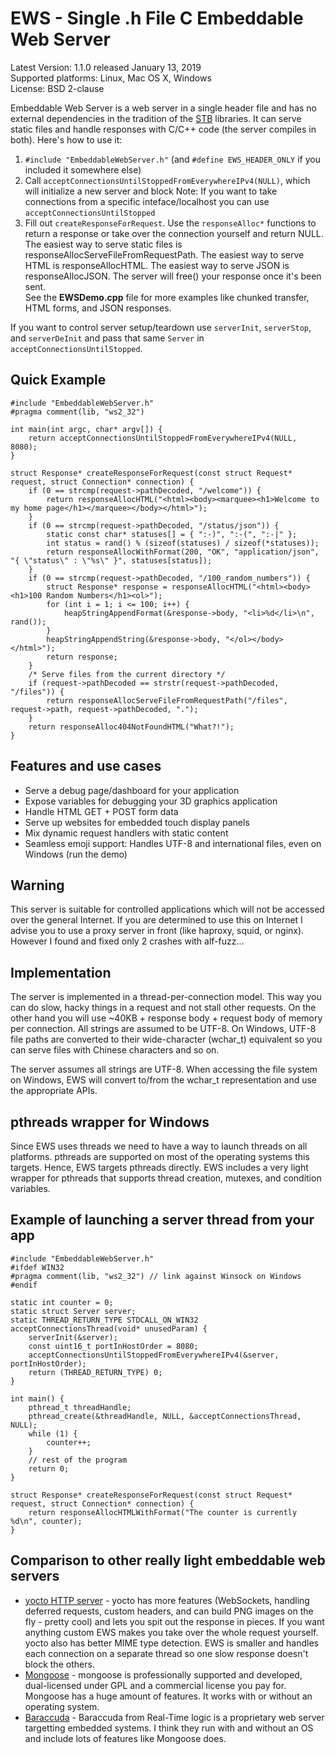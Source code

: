# EWS - Single .h File C Embeddable Web Server #
Latest Version: 1.1.0 released January 13, 2019<br>
Supported platforms: Linux, Mac OS X, Windows<br>
License: BSD 2-clause<br>

Embeddable Web Server is a web server in a single header file and has no external dependencies in the tradition of the [STB](https://github.com/nothings/stb) libraries. It can serve static files and handle responses with C/C++ code (the server compiles in both). Here's how to use it:<br>
1. `#include "EmbeddableWebServer.h"` (and `#define EWS_HEADER_ONLY` if you included it somewhere else)<br>
2. Call `acceptConnectionsUntilStoppedFromEverywhereIPv4(NULL)`, which will initialize a new server and block
Note: If you want to take connections from a specific inteface/localhost you can use `acceptConnectionsUntilStopped`<br>
3. Fill out `createResponseForRequest`. Use the `responseAlloc*` functions to return a response or take over the connection
yourself and return NULL. The easiest way to serve static files is responseAllocServeFileFromRequestPath. The easiest 
way to serve HTML is responseAllocHTML. The easiest way to serve JSON is responseAllocJSON. The server will free() your
response once it's been sent.
<br>See the <b>EWSDemo.cpp</b> file for more examples like chunked transfer, HTML forms, and JSON responses. 

If you want to control server setup/teardown use `serverInit`, `serverStop`, and `serverDeInit` and pass that same `Server` in `acceptConnectionsUntilStopped`.

## Quick Example ##
	#include "EmbeddableWebServer.h"
	#pragma comment(lib, "ws2_32")

	int main(int argc, char* argv[]) {
		return acceptConnectionsUntilStoppedFromEverywhereIPv4(NULL, 8080);
	}

	struct Response* createResponseForRequest(const struct Request* request, struct Connection* connection) {
		if (0 == strcmp(request->pathDecoded, "/welcome")) {
			return responseAllocHTML("<html><body><marquee><h1>Welcome to my home page</h1></marquee></body></html>");
		}
		if (0 == strcmp(request->pathDecoded, "/status/json")) {
			static const char* statuses[] = { ":-)", ":-(", ":-|" };
			int status = rand() % (sizeof(statuses) / sizeof(*statuses));
			return responseAllocWithFormat(200, "OK", "application/json", "{ \"status\" : \"%s\" }", statuses[status]);
		}
		if (0 == strcmp(request->pathDecoded, "/100_random_numbers")) {
			struct Response* response = responseAllocHTML("<html><body><h1>100 Random Numbers</h1><ol>");
			for (int i = 1; i <= 100; i++) {
				heapStringAppendFormat(&response->body, "<li>%d</li>\n", rand());
			}
			heapStringAppendString(&response->body, "</ol></body></html>");
			return response;
		}
		/* Serve files from the current directory */
		if (request->pathDecoded == strstr(request->pathDecoded, "/files")) {
			return responseAllocServeFileFromRequestPath("/files", request->path, request->pathDecoded, ".");
		}
		return responseAlloc404NotFoundHTML("What?!");
	}

## Features and use cases ##
 * Serve a debug page/dashboard for your application 
 * Expose variables for debugging your 3D graphics application
 * Handle HTML GET + POST form data
 * Serve up websites for embedded touch display panels
 * Mix dynamic request handlers with static content
 * Seamless emoji support: Handles UTF-8 and international files, even on Windows (run the demo)

## Warning ##
This server is suitable for controlled applications which will not be accessed over the general Internet. If you are determined to use this on Internet I advise you to use a proxy server in front (like haproxy, squid, or nginx). However I found and fixed only 2 crashes with alf-fuzz...

## Implementation ##
The server is implemented in a thread-per-connection model. This way you can do slow, hacky things in a request and not stall other requests. On the other hand you will use ~40KB + response body + request body of memory per connection. All strings are assumed to be UTF-8. On Windows, UTF-8 file paths are converted to their wide-character (wchar_t) equivalent so you can serve files with Chinese characters and so on.

The server assumes all strings are UTF-8. When accessing the file system on Windows, EWS will convert to/from the wchar_t representation and use the appropriate APIs.

## pthreads wrapper for Windows ##
Since EWS uses threads we need to have a way to launch threads on all platforms. pthreads are supported on most of the operating systems this targets. Hence, EWS targets pthreads directly. EWS includes a very light wrapper for pthreads that supports thread creation, mutexes, and condition variables.

## Example of launching a server thread from your app ##
    #include "EmbeddableWebServer.h"
    #ifdef WIN32
    #pragma comment(lib, "ws2_32") // link against Winsock on Windows
    #endif

    static int counter = 0;
    static struct Server server;
    static THREAD_RETURN_TYPE STDCALL_ON_WIN32 acceptConnectionsThread(void* unusedParam) {
        serverInit(&server);
        const uint16_t portInHostOrder = 8080;
        acceptConnectionsUntilStoppedFromEverywhereIPv4(&server, portInHostOrder);
        return (THREAD_RETURN_TYPE) 0;
    }

    int main() {
        pthread_t threadHandle;
        pthread_create(&threadHandle, NULL, &acceptConnectionsThread, NULL);
        while (1) {
            counter++;
        }
        // rest of the program
        return 0;
    }
    
    struct Response* createResponseForRequest(const struct Request* request, struct Connection* connection) {
        return responseAllocHTMLWithFormat("The counter is currently %d\n", counter);
    }

## Comparison to other really light embeddable web servers ##
* [yocto HTTP server](https://github.com/tom-seddon/yhs) - yocto has more features (WebSockets, handling deferred requests, custom headers, and can build PNG images on the fly - pretty cool) and lets you spit out the response in pieces. If you want anything custom EWS makes you take over the whole request yourself. yocto also has better MIME type detection. EWS is smaller and handles each connection on a separate thread so one slow response doesn't block the others.
* [Mongoose](https://github.com/cesanta/mongoose) - mongoose is professionally supported and developed, dual-licensed under GPL and a commercial license you pay for. Mongoose has a huge amount of features. It works with or without an operating system.
* [Baraccuda](https://realtimelogic.com/products/barracuda-application-server/) - Baraccuda from Real-Time logic is a proprietary web server targetting embedded systems. I think they run with and without an OS and include lots of features like Mongoose does.
